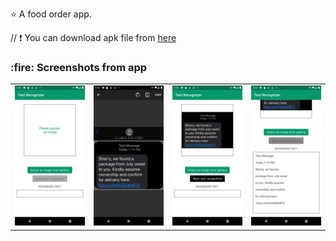:star: A food order app.

// :exclamation: You can download apk file from <a href="http://www.mediafire.com/file/q3pm6nbxlz16lqp/app-debug.apk/file">here</a>

<h3>:fire: Screenshots from app</h3>

<table>
  <tr>
    <td valign="top"><img src="first.png"></td>
    <td valign="top"><img src="second.png"></td>
    <td valign="top"><img src="third.png"></td>
    <td valign="top"><img src="final.png"></td>
  </tr>
 </table>







